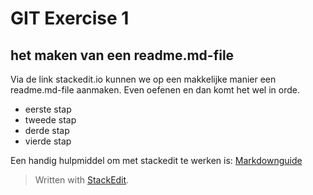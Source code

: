 ﻿# GIT Exercise 1
## het maken van een readme.md-file
Via de link stackedit.io kunnen we op een makkelijke manier een readme.md-file aanmaken.  Even oefenen en dan komt het wel in orde.

 - eerste stap
 - tweede stap
 - derde stap
 - vierde stap

Een handig hulpmiddel om met stackedit te werken is: [Markdownguide](https://www.markdownguide.org/tools/stackedit/)

> Written with [StackEdit](https://stackedit.io/).
